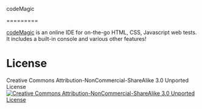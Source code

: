 codeMagic

=========

[codeMagic](http://codemagic.aklp.gr) is an online IDE for on-the-go HTML, CSS, Javascript web tests. It includes a built-in console and various other features!

# License
Creative Commons Attribution-NonCommercial-ShareAlike 3.0 Unported License
[![Creative Commons Attribution-NonCommercial-ShareAlike 3.0 Unported License](http://i.creativecommons.org/l/by-nc-sa/3.0/88x31.png)](http://creativecommons.org/licenses/by-nc-sa/3.0/legalcode)